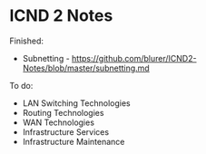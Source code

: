 # ICND 2 Notes 

Finished:
* Subnetting - https://github.com/blurer/ICND2-Notes/blob/master/subnetting.md

To do:

* LAN Switching Technologies
* Routing Technologies
* WAN Technologies
* Infrastructure Services
* Infrastructure Maintenance

